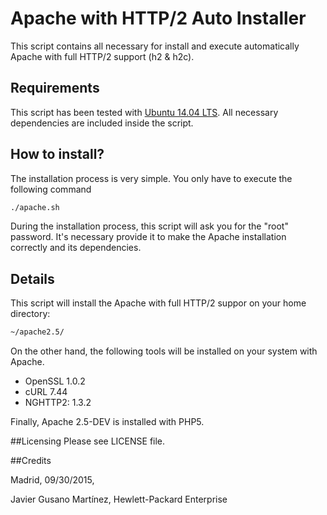 # Apache with HTTP/2 Auto Installer

This script contains all necessary for install and execute automatically Apache with full HTTP/2 support (h2 & h2c). 

## Requirements

This script has been tested with [Ubuntu 14.04 LTS](http://www.ubuntu.com/download/server "Ubuntu 14.04 LTS"). All necessary dependencies are included inside the script.

## How to install?

The installation process is very simple. You only have to execute the following command

```bash
./apache.sh
```

During the installation process, this script will ask you for the "root" password. It's necessary provide it to make the Apache installation correctly and its dependencies.

## Details

This script will install the Apache with full HTTP/2 suppor on your home directory:

```bash
~/apache2.5/
```

On the other hand, the following tools will be installed on your system with Apache.

 - OpenSSL 1.0.2
 - cURL 7.44
 - NGHTTP2: 1.3.2

Finally, Apache 2.5-DEV is installed with PHP5.


##Licensing
Please see LICENSE file.


##Credits

Madrid, 09/30/2015,

Javier Gusano Martínez, Hewlett-Packard Enterprise 
